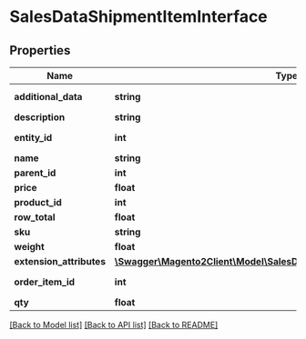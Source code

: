 # SalesDataShipmentItemInterface

## Properties
Name | Type | Description | Notes
------------ | ------------- | ------------- | -------------
**additional_data** | **string** | Additional data. | [optional] 
**description** | **string** | Description. | [optional] 
**entity_id** | **int** | Shipment item ID. | [optional] 
**name** | **string** | Name. | [optional] 
**parent_id** | **int** | Parent ID. | [optional] 
**price** | **float** | Price. | [optional] 
**product_id** | **int** | Product ID. | [optional] 
**row_total** | **float** | Row total. | [optional] 
**sku** | **string** | SKU. | [optional] 
**weight** | **float** | Weight. | [optional] 
**extension_attributes** | [**\Swagger\Magento2Client\Model\SalesDataShipmentItemExtensionInterface**](SalesDataShipmentItemExtensionInterface.md) |  | [optional] 
**order_item_id** | **int** | Order item ID. | 
**qty** | **float** | Quantity. | 

[[Back to Model list]](../README.md#documentation-for-models) [[Back to API list]](../README.md#documentation-for-api-endpoints) [[Back to README]](../README.md)


